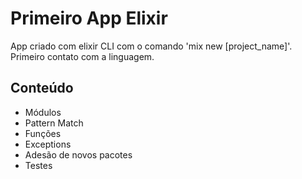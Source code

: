# Primeiro App Elixir

App criado com elixir CLI com o comando 'mix new [project_name]'. Primeiro contato com a linguagem.


## Conteúdo 
- Módulos
- Pattern Match
- Funções
- Exceptions
- Adesão de novos pacotes
- Testes
